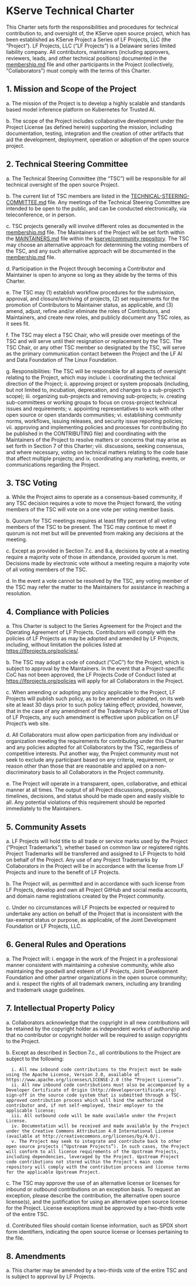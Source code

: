 # KServe Technical Charter

This Charter sets forth the responsibilities and procedures for technical contribution to, and oversight of, the KServe open source project, which has been established as KServe Project a Series of LF Projects, LLC (the “Project”). LF Projects, LLC (“LF Projects”) is a Delaware series limited liability company. All contributors, maintainers (including approvers, reviewers, leads, and other technical positions) documented in the [membership.md](membership.md) file and other participants in the Project (collectively, “Collaborators”) must comply with the terms of this Charter.


## 1. Mission and Scope of the Project 

a. The mission of the Project is to develop a highly scalable and standards based model inference platform on Kubernetes for Trusted AI.
 
b. The scope of the Project includes collaborative development under the Project License (as defined herein) supporting the mission, including documentation, testing, integration and the creation of other artifacts that aid the development, deployment, operation or adoption of the open source project.


## 2. Technical Steering Committee 

a. The Technical Steering Committee (the “TSC”) will be responsible for all technical oversight of the open source Project. 

b. The current list of TSC members are listed in the [TECHNICAL-STEERING-COMMITTEE.md](TECHNICAL-STEERING-COMMITTEE.md) file. Any meetings of the Technical Steering Committee are intended to be open to the public, and can be conducted electronically, via teleconference, or in person. 

c. TSC projects generally will involve different roles as documented in the [membership.md](membership.md) file. The Maintainers of the Project will be set forth within the [MAINTAINERS.md](MAINTAINERS.md) file within the [kserve/community repository](https://github.com/kserve/community). The TSC may choose an alternative approach for determining the voting members of the TSC, and any such alternative approach will be documented in the [membership.md](membership.md) file.

d. Participation in the Project through becoming a Contributor and Maintainer is open to anyone so long as they abide by the terms of this Charter. 

e. The TSC may (1) establish workflow procedures for the submission, approval, and closure/archiving of projects, (2) set requirements for the promotion of Contributors to Maintainer status, as applicable, and (3) amend, adjust, refine and/or eliminate the roles of Contributors, and Maintainers, and create new roles, and publicly document any TSC roles, as it sees fit. 

f. The TSC may elect a TSC Chair, who will preside over meetings of the TSC and will serve until their resignation or replacement by the TSC. The TSC Chair, or any other TSC member so designated by the TSC, will serve as the primary communication contact between the Project and the LF AI and Data Foundation of The Linux Foundation. 

g. Responsibilities: The TSC will be responsible for all aspects of oversight relating to the Project, which may include: 
      i. coordinating the technical direction of the Project; 
      ii. approving project or system proposals (including, but not limited to, incubation, deprecation, and changes to a sub-project’s scope); 
      iii. organizing sub-projects and removing sub-projects; 
      iv. creating sub-committees or working groups to focus on cross-project technical issues and requirements; 
      v. appointing representatives to work with other open source or open standards communities; 
      vi. establishing community norms, workflows, issuing releases, and security issue reporting policies; 
      vii. approving and implementing policies and processes for contributing (to be published in the CONTRIBUTING file) and coordinating with the Maintainers of the Project to resolve matters or concerns that may arise as set forth in Section 7 of this Charter; 
     viii. discussions, seeking consensus, and where necessary, voting on technical matters relating to the code base that affect multiple projects; and 
     ix. coordinating any marketing, events, or communications regarding the Project.

## 3. TSC Voting 

a. While the Project aims to operate as a consensus-based community, if any TSC decision requires a vote to move the Project forward, the voting members of the TSC will vote on a one vote per voting member basis. 

b. Quorum for TSC meetings requires at least fifty percent of all voting members of the TSC to be present. The TSC may continue to meet if quorum is not met but will be prevented from making any decisions at the meeting. 

c. Except as provided in Section 7.c. and 8.a, decisions by vote at a meeting require a majority vote of those in attendance, provided quorum is met. Decisions made by electronic vote without a meeting require a majority vote of all voting members of the TSC. 

d. In the event a vote cannot be resolved by the TSC, any voting member of the TSC may refer the matter to the Maintainers for assistance in reaching a resolution.


## 4. Compliance with Policies 

a. This Charter is subject to the Series Agreement for the Project and the Operating Agreement of LF Projects. Contributors will comply with the policies of LF Projects as may be adopted and amended by LF Projects, including, without limitation the policies listed at https://lfprojects.org/policies/. 

b. The TSC may adopt a code of conduct (“CoC”) for the Project, which is subject to approval by the Maintainers. In the event that a Project-specific CoC has not been approved, the LF Projects Code of Conduct listed at https://lfprojects.org/policies will apply for all Collaborators in the Project. 

c. When amending or adopting any policy applicable to the Project, LF Projects will publish such policy, as to be amended or adopted, on its web site at least 30 days prior to such policy taking effect; provided, however, that in the case of any amendment of the Trademark Policy or Terms of Use of LF Projects, any such amendment is effective upon publication on LF Project’s web site. 

d. All Collaborators must allow open participation from any individual or organization meeting the requirements for contributing under this Charter and any policies adopted for all Collaborators by the TSC, regardless of competitive interests. Put another way, the Project community must not seek to exclude any participant based on any criteria, requirement, or reason other than those that are reasonable and applied on a non-discriminatory basis to all Collaborators in the Project community. 

e. The Project will operate in a transparent, open, collaborative, and ethical manner at all times. The output of all Project discussions, proposals, timelines, decisions, and status should be made open and easily visible to all. Any potential violations of this requirement should be reported immediately to the Maintainers.


## 5. Community Assets

a. LF Projects will hold title to all trade or service marks used by the Project (“Project Trademarks”), whether based on common law or registered rights. Project Trademarks will be transferred and assigned to LF Projects to hold on behalf of the Project. Any use of any Project Trademarks by Collaborators in the Project will be in accordance with the license from LF Projects and inure to the benefit of LF Projects. 

b. The Project will, as permitted and in accordance with such license from LF Projects, develop and own all Project GitHub and social media accounts, and domain name registrations created by the Project community. 

c. Under no circumstances will LF Projects be expected or required to undertake any action on behalf of the Project that is inconsistent with the tax-exempt status or purpose, as applicable, of the Joint Development Foundation or LF Projects, LLC.


## 6. General Rules and Operations
a. The Project will: 
     i. engage in the work of the Project in a professional manner consistent with maintaining a cohesive community, while also maintaining the goodwill and esteem of LF Projects, Joint Development Foundation and other partner organizations in the open source community; and 
    ii. respect the rights of all trademark owners, including any branding and trademark usage guidelines.


## 7. Intellectual Property Policy

a. Collaborators acknowledge that the copyright in all new contributions will be retained by the copyright holder as independent works of authorship and that no contributor or copyright holder will be required to assign copyrights to the Project. 

b. Except as described in Section 7.c., all contributions to the Project are subject to the following:

      i. All new inbound code contributions to the Project must be made using the Apache License, Version 2.0, available at https://www.apache.org/licenses/LICENSE-2.0 (the “Project License”). 
      ii. All new inbound code contributions must also be accompanied by a Developer Certificate of Origin (http://developercertificate.org) sign-off in the source code system that is submitted through a TSC-approved contribution process which will bind the authorized contributor and, if not self-employed, their employer to the applicable license;
      iii. All outbound code will be made available under the Project License. 
      iv. Documentation will be received and made available by the Project under the Creative Commons Attribution 4.0 International License (available at http://creativecommons.org/licenses/by/4.0/). 
      v. The Project may seek to integrate and contribute back to other open source projects (“Upstream Projects”). In such cases, the Project will conform to all license requirements of the Upstream Projects, including dependencies, leveraged by the Project. Upstream Project code contributions not stored within the Project’s main code repository will comply with the contribution process and license terms for the applicable Upstream Project.

c.  The TSC may approve the use of an alternative license or licenses for inbound or outbound contributions on an exception basis. To request an exception, please describe the contribution, the alternative open source license(s), and the justification for using an alternative open source license for the Project. License exceptions must be approved by a two-thirds vote of the entire TSC. 

d. Contributed files should contain license information, such as SPDX short form identifiers, indicating the open source license or licenses pertaining to the file.

## 8. Amendments

a. This charter may be amended by a two-thirds vote of the entire TSC and is subject to approval by LF Projects.
